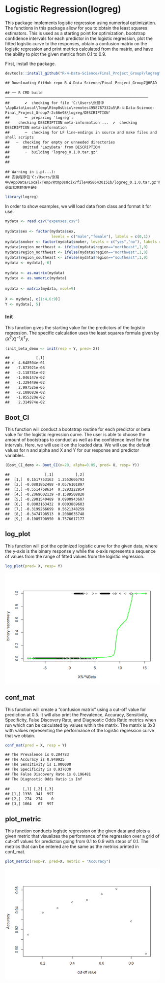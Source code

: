 
# Logistic Regression(logreg)

This package implements logistic regression using numerical
optimization. The functions in this package allow for you to:obtain the
least squares estimators. This is used as a starting point for
optimization, bootstrap confidence intervals for each predictor in the
logistic regression, plot the fitted logistic curve to the responses,
obtain a confusion matrix on the logistic regression and print metrics
calculated from the matrix, and have the ability to plot the given
metrics from 0.1 to 0.9.

First, install the package.

``` r
devtools::install_github("R-4-Data-Science/Final_Project_Group7/logreg")
```

    ## Downloading GitHub repo R-4-Data-Science/Final_Project_Group7@HEAD

    ## ── R CMD build ─────────────────────────────────────────────────────────────────
    ##       ✔  checking for file 'C:\Users\张易中\AppData\Local\Temp\Rtmp0sUcix\remotes4958787332a5\R-4-Data-Science-Final_Project_Group7-2c66e98\logreg/DESCRIPTION'
    ##       ─  preparing 'logreg':
    ##    checking DESCRIPTION meta-information ...  ✔  checking DESCRIPTION meta-information
    ##       ─  checking for LF line-endings in source and make files and shell scripts
    ##   ─  checking for empty or unneeded directories
    ##      Omitted 'LazyData' from DESCRIPTION
    ##       ─  building 'logreg_0.1.0.tar.gz'
    ##      
    ## 

    ## Warning in i.p(...):
    ## 安装程序包'C:/Users/张易中/AppData/Local/Temp/Rtmp0sUcix/file49586430151b/logreg_0.1.0.tar.gz'时退出狀態的值不是0

``` r
library(logreg)
```

In order to show examples, we will load data from class and format it
for use.

``` r
mydata <- read.csv("expenses.csv")

mydata$sex <- factor(mydata$sex, 
                     levels = c("male","female"), labels = c(0,1))
mydata$smoker <- factor(mydata$smoker, levels = c("yes","no"), labels = c(1,0))
mydata$region_northeast <- ifelse(mydata$region=="northeast",1,0)
mydata$region_northwest <- ifelse(mydata$region=="northwest",1,0)
mydata$region_southeast <- ifelse(mydata$region=="southeast",1,0)
mydata <- mydata[,-6]

mydata <- as.matrix(mydata)
mydata <- as.numeric(mydata)

mydata <- matrix(mydata, ncol=9)

X <- mydata[, c(1:4,6:9)]
Y <- mydata[, 5]
```

### Init

This function gives the starting value for the predictors of the
logistic regression. The specific calculation uses the least squares
formula given by $(X^TX)^{−1}X^Ty$.

``` r
(init_beta_demo <- init(resp = Y, pred= X))
```

    ##            [,1]
    ## c  4.648504e-01
    ##   -7.873921e-03
    ##   -2.118781e-02
    ##   -1.046147e-02
    ##   -1.329449e-02
    ##    2.997526e-05
    ##   -2.108683e-02
    ##   -1.855320e-02
    ##    2.314974e-02

## Boot_CI

This function will conduct a bootstrap routine for each predictor or
beta value for the logistic regression curve. The user is able to choose
the amount of bootstraps to conduct as well as the confidence level for
the intervals. Here, we will use it on the loaded data. We will use the
default values for n and alpha and X and Y for our response and
predictor variables.

``` r
(Boot_CI_demo <- Boot_CI(n=20, alpha=0.05, pred= X, resp= Y))
```

    ##                [,1]          [,2]
    ##  [1,]  0.1617753163  1.2553666793
    ##  [2,] -0.0881862488 -0.0576101897
    ##  [3,] -0.5514768624  0.3293222954
    ##  [4,] -0.2069602139 -0.1589508820
    ##  [5,] -0.2901540489  0.0900943607
    ##  [6,]  0.0003163432  0.0003869603
    ##  [7,] -0.3199266699  0.5621348259
    ##  [8,] -0.3474798513  0.2088635748
    ##  [9,] -0.1085790950  0.7576617177

## log_plot

This function will plot the optimized logistic curve for the given data,
where the y-axis is the binary response y while the x-axis represents a
sequence of values from the range of fitted values from the logistic
regression.

``` r
log_plot(pred= X, resp= Y)
```

![](README_files/figure-gfm/unnamed-chunk-5-1.png)<!-- -->

## conf_mat

This function will create a “confusion matrix” using a cut-off value for
prediction at 0.5. It will also print the Prevalence, Accuracy,
Sensitivity, Specificity, False Discovery Rate, and Diagnostic Odds
Ratio metrics when run which can be calculated by values within the
matrix. The matrix is 3x3 with values representing the performance of
the logistic regression curve that we obtain.

``` r
conf_mat(pred = X, resp = Y)
```

    ## The Prevalence is 0.204783
    ## The Accuracy is 0.949925
    ## The Sensitivity is 1.000000
    ## The Specificity is 0.937030
    ## The False Discovery Rate is 0.196481
    ## The Diagnostic Odds Ratio is Inf

    ##      [,1] [,2] [,3]
    ## [1,] 1338  341  997
    ## [2,]  274  274    0
    ## [3,] 1064   67  997

## plot_metric

This function conducts logistic regression on the given data and plots a
given metric that visualizes the performance of the regression over a
grid of cut-off values for prediction going from 0.1 to 0.9 with steps
of 0.1. The metrics that can be entered are the same as the metrics
printed in conf_mat.

``` r
plot_metric(resp=Y, pred=X, metric = "Accuracy")
```

![](README_files/figure-gfm/unnamed-chunk-7-1.png)<!-- -->
